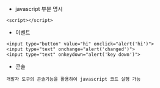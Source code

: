* javascript 부분 명시
```
<script></script>
```
* 이벤트
```
<input type="button" value="hi" onclick="alert('hi')">
<input type="text" onchange="alert('changed')">
<input type="text" onkeydown="alert('key down')">
```
* 콘솔
```
개발자 도구의 콘솔기능을 활용하여 javascript 코드 실행 가능
```
